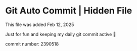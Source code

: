 # Git Auto Commit | Hidden File

This file was added Feb 12, 2025

Just for fun and keeping my daily git commit active 🤪

commit number: 2390518
